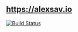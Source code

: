 https://alexsav.io
------------------

[![Build Status](https://travis-ci.org/alexsavio/alexsavio.github.io.svg?branch=dev)](https://travis-ci.org/alexsavio/alexsavio.github.io)